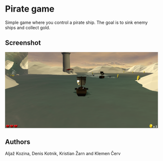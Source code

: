 # Pirate game

Simple game where you control a pirate ship. The goal is to sink enemy ships and collect gold.

## Screenshot
![screenshot](https://github.com/KristianZarn/Pirates-Game/blob/master/Screenshot.png)

## Authors

Aljaž Kozina, Denis Kotnik, Kristian Žarn and Klemen Červ